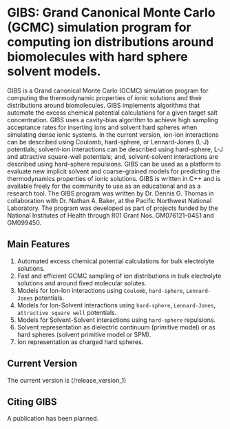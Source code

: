 # GIBS: Grand Canonical Monte Carlo (GCMC) simulation program for computing ion distributions around biomolecules with hard sphere solvent models.

GIBS is a Grand canonical Monte Carlo (GCMC) simulation program for computing the thermodynamic properties of ionic solutions and their distributions around biomolecules. GIBS implements algorithms that automate the excess chemical potential calculations for a given target salt concentration. GIBS uses a cavity-bias algorithm to achieve high sampling acceptance rates for inserting ions and solvent hard spheres when simulating dense ionic systems. In the current version, ion-ion interactions can be described using Coulomb, hard-sphere, or Lennard-Jones (L-J) potentials; solvent-ion interactions can be described using hard-sphere, L-J and attractive square-well potentials; and, solvent-solvent interactions are described using hard-sphere repulsions. GIBS can be used as a platform to evaluate new implicit solvent and coarse-grained models for predicting the thermodynamics properties of ionic solutions. GIBS is written in C++ and is available freely for the community to use as an educational and as a research tool.
The GIBS program was written by Dr. Dennis G. Thomas in collaboration with Dr. Nathan A. Baker, at the Pacific Northwest National Laboratory. The program was developed as part of projects funded by the National Institutes of Health through R01 Grant Nos. GM076121-04S1 and GM099450.

## Main Features

1. Automated excess chemical potential calculations for bulk electrolyte solutions.
2.	Fast and efficient GCMC sampling of ion distributions in bulk electrolyte solutions and around fixed molecular solutes.
3.	Models for Ion-Ion interactions using `Coulomb`, `hard-sphere`, `Lennard-Jones` potentials.
4.	Models for Ion-Solvent interactions using `hard-sphere`, `Lennard-Jones`, `attractive square well` potentials.
5.	Models for Solvent-Solvent interactions using `hard-sphere` repulsions.
6.	Solvent representation as dielectric continuum (primitive model) or as hard spheres (solvent primitive model or SPM).
7.	Ion representation as charged hard spheres.

## Current Version

The current version is (/release_version_1) 

## Citing GIBS

A publication has been planned.

```

```

